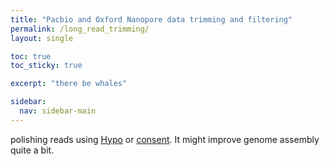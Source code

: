 ```yaml
---
title: "Pacbio and Oxford Nanopore data trimming and filtering"
permalink: /long_read_trimming/
layout: single

toc: true 
toc_sticky: true

excerpt: "there be whales"

sidebar:
  nav: sidebar-main
---
```


polishing reads using [Hypo](https://github.com/kensung-lab/hypo) or [consent](https://github.com/morispi/CONSENT). It might improve genome assembly quite a bit. 